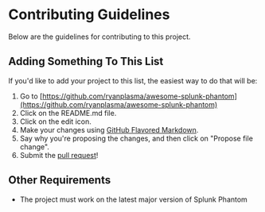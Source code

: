 # Contributing Guidelines

Below are the guidelines for contributing to this project.

## Adding Something To This List

If you'd like to add your project to this list, the easiest way to do that will be:

1. Go to [https://github.com/ryanplasma/awesome-splunk-phantom](https://github.com/ryanplasma/awesome-splunk-phantom)
2. Click on the README.md file.
3. Click on the edit icon.
4. Make your changes using [GitHub Flavored Markdown](https://help.github.com/articles/github-flavored-markdown/).
5. Say why you're proposing the changes, and then click on "Propose file change".
6. Submit the [pull request](https://help.github.com/articles/using-pull-requests/)!

## Other Requirements

* The project must work on the latest major version of Splunk Phantom
